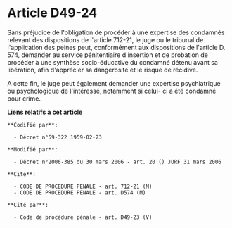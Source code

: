 # Article D49-24

Sans préjudice de l'obligation de procéder à une expertise des condamnés relevant des dispositions de l'article 712-21, le
juge ou le tribunal de l'application des peines peut, conformément aux dispositions de l'article D. 574, demander au service
pénitentiaire d'insertion et de probation de procéder à une synthèse socio-éducative du condamné détenu avant sa libération,
afin d'apprécier sa dangerosité et le risque de récidive.

A cette fin, le juge peut également demander une expertise psychiatrique ou psychologique de l'intéressé, notamment si celui-
ci a été condamné pour crime.

**Liens relatifs à cet article**

	**Codifié par**:

	  - Décret n°59-322 1959-02-23

	**Modifié par**:

	  - Décret n°2006-385 du 30 mars 2006 - art. 20 () JORF 31 mars 2006

	**Cite**:

	  - CODE DE PROCEDURE PENALE - art. 712-21 (M)
	  - CODE DE PROCEDURE PENALE - art. D574 (M)

	**Cité par**:

	  - Code de procédure pénale - art. D49-23 (V)
